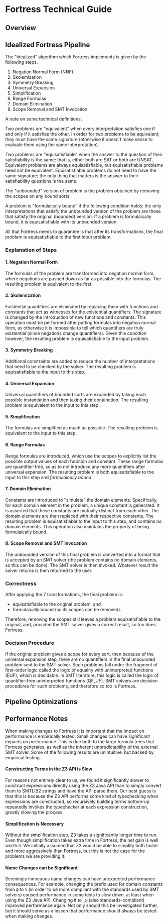 # Fortress Technical Guide

## Overview

## Idealized Fortress Pipeline
The "idealized" algorithm which Fortress implements is given by the following steps.

1. Negation Normal Form (NNF)
2. Skolemization
3. Symmetry Breaking
4. Universal Expansion
5. Simplification
6. Range Formulas
7. Domain Elimination
8. Scope Removal and SMT Invocation

A note on some technical definitions.

Two problems are "equivalent" when every interpretation satisfies one if and only if it satisfies the other.
In order for two problems to be equivalent, they must have the same signature (otherwise it doesn't make sense to evaluate them using the same interpretation).

Two problems are "equisatisfiable" when the answer to the question of their satisfiability is the same: that is, either both are SAT or both are UNSAT.
Equivalent problems are always equisatisfiable, but equisatisfiable problems need not be equivalent.
Equisatisfiable problems do not need to have the same signature; the only thing that matters is the answer to their satisfiability questions is the same.

The "unbounded" version of problem is the problem obtained by removing the scopes on any bound sorts.

A problem is "formulaically bound" if the following condition holds: the only interpretations that satisfy the unbounded version of the problem are those that satisfy the original (bounded) version.
If a problem is formulaically bound, it is equisatisfiable with its unbounded version.

All that Fortress needs to guarantee is that after its transformations, the final problem is equisatisfiable to the first input problem.

### Explanation of Steps

#### 1. Negation Normal Form
The formulas of the problem are transformed into negation normal form, where negations are pushed down as far as possible into the formulas.
The resulting problem is equivalent to the first.

#### 2. Skolemization
Existential quantifiers are eliminated by replacing them with functions and constants that act as witnesses for the existential quantifiers.
The signature is changed by the introduction of new functions and constants.
This operation must be performed after putting formulas into negation normal form, as otherwise it is impossible to tell which quantifiers are truly existential (since negations change quantifiers).
Given this condition however, the resulting problem is equisatisfiable to the input problem.

#### 3. Symmetry Breaking
Additional constraints are added to reduce the number of interpretations that need to be checked by the solver.
The resulting problem is equisatisfiable to the input to this step.

#### 4. Universal Expansion
Universal quantifiers of bounded sorts are expanded by taking each possible instantiation and then taking their conjunction.
The resulting problem is equivalent to the input to this step.

#### 5. Simplification
The formulas are simplified as much as possible.
The resulting problem is equivalent to the input to this step.

#### 6. Range Formulas
Range formulas are introduced, which use the scopes to explicitly list the possible output values of each function and constant.
These range formulas are quantifier-free, so as to not introduce any more quantifiers after universal expansion.
The resulting problem is both equisatisfiable to the input to this step and *formulaically bound*.

#### 7. Domain Elimination
Constants are introduced to "simulate" the domain elements.
Specifically, for each domain element in the problem, a unique constant is generated.
It is asserted that these constants are mutually distinct from each other.
The domain elements are then replaced with their respective constants.
The resulting problem is equisatisfiable to the input to this step, and contains no domain elements.
This operation also maintains the property of being formulaically bound.

#### 8. Scope Removal and SMT Invocation
The unbounded version of this final problem is converted into a format that is accepted by an SMT solver (the problem contains no domain elements, so this can be done).
The SMT solver is then invoked.
Whatever result the solver returns is then returned to the user.

### Correctness
After applying the 7 transformations, the final problem is:
* equisatisfiable to the original problem, and
* formulaically bound (so its scopes can be removed).

Therefore, removing the scopes still leaves a problem equisatisfiable to the original, and, provided the SMT solver gives a correct result, so too does Fortress.

### Decision Procedure
If the original problem gives a scope for every sort, then because of the universal expansion step, there are no quantifiers in the final unbounded problem sent to the SMT solver.
Such problems fall under the fragment of first-order logic called the logic of equality with uninterpreted functions (EUF), which is decidable.
In SMT literature, this logic is called the logic of quantifier-free uninterpreted functions (QF_UF).
SMT solvers are decision procedures for such problems, and therefore so too is Fortress.

## Pipeline Optimizations

## Performance Notes
When making changes to Fortress it is important that the impact on performance is empirically tested.
Small changes can have significant impacts on performance.
This is due both to the large formula trees that Fortress generates, as well as the inherent unpredictability of the external SMT solver.
Some of the following results are unintuitive, but backed by empirical testing.

#### Constructing Terms in the Z3 API is Slow
For reasons not entirely clear to us, we found it significantly slower to construct expressions directly using the Z3 Java API than to simply convert them to SMTLIB2 strings and have the API parse them.
Our best guess is that this is because the Z3 API performs some kind of typechecking when expressions are constructed, so recursively building terms bottom-up repeatedly invokes the typechecker at each expression construction, greatly slowing the process.

#### Simplification is Necessary
Without the simplification step, Z3 takes a significantly longer time to run.
Even though simplification takes extra time in Fortress, the net gain is well worth it.
We initially assumed that Z3 would be able to simplify both faster and more aggressively than Fortress, but this is not the case for the problems we are providing it.

#### Name Changes can be Significant
Seemingly innocuous name changes can have unexpected performance consequences.
For example, changing the prefix used for domain constants from `@` to `%` (in order to be more compliant with the standards used by SMT solvers) caused performance in some tests to slow down, at least when using the Z3 Java API.
Changing it to `_@` (also standards-compliant) improved performance again.
Not only should this be investigated further, but it should serve as a lesson that performance should always be tested when making changes.
